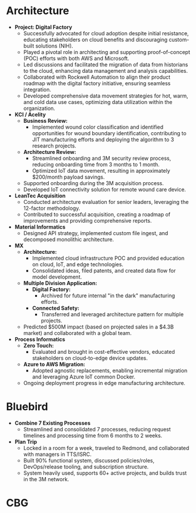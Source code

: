 # Architecture

- **Project: Digital Factory**
  - Successfully advocated for cloud adoption despite initial resistance, educating stakeholders on cloud benefits and discouraging custom-built solutions (NIH).
  - Played a pivotal role in architecting and supporting proof-of-concept (POC) efforts with both AWS and Microsoft.
  - Led discussions and facilitated the migration of data from historians to the cloud, enhancing data management and analysis capabilities.
  - Collaborated with Rockwell Automation to align their product roadmap with the digital factory initiative, ensuring seamless integration.
  - Developed comprehensive data movement strategies for hot, warm, and cold data use cases, optimizing data utilization within the organization.
- **KCI / Acelity**
  - **Business Review:**
    - Implemented wound color classification and identified opportunities for wound boundary identification, contributing to JIT manufacturing efforts and deploying the algorithm to 3 research projects.
  - **Architecture Review:**
    - Streamlined onboarding and 3M security review process, reducing onboarding time from 3 months to 1 month.
    - Optimized IoT data movement, resulting in approximately $200/month payload savings.
  - Supported onboarding during the 3M acquisition process.
  - Developed IoT connectivity solution for remote wound care device.
- **LeanTec Acquisition**
  - Conducted architecture evaluation for senior leaders, leveraging the 12-factor methodology.
  - Contributed to successful acquisition, creating a roadmap of improvements and providing comprehensive reports.
- **Material Informatics**
  - Designed API strategy, implemented custom file ingest, and decomposed monolithic architecture.
- **MX**
  - **Architecture:**
    - Implemented cloud infrastructure POC and provided education on cloud, IoT, and edge technologies.
    - Consolidated ideas, filed patents, and created data flow for model development.
  - **Multiple Division Application:**
    - **Digital Factory:**
      - Archived for future internal "in the dark" manufacturing efforts.
    - **Connected Safety:**
      - Transferred and leveraged architecture pattern for multiple projects.
  - Predicted $500M impact (based on projected sales in a $4.3B market) and collaborated with a global team.
- **Process Informatics**
  - **Zero Touch:**
    - Evaluated and brought in cost-effective vendors, educated stakeholders on cloud-to-edge device updates.
  - **Azure to AWS Migration:**
    - Adopted agnostic replacements, enabling incremental migration and leveraging Azure IoT common Docker.
  - Ongoing deployment progress in edge manufacturing architecture.

# Bluebird

- **Combine 7 Existing Processes**
  - Streamlined and consolidated 7 processes, reducing request timelines and processing time from 6 months to 2 weeks.
- **Plan Trip**
  - Locked in a room for a week, traveled to Redmond, and collaborated with managers in TTS/ISRC.
  - Built 90% functional system, discussed policies/roles, DevOps/release tooling, and subscription structure.
  - System heavily used, supports 60+ active projects, and builds trust in the 3M network.

# CBG

